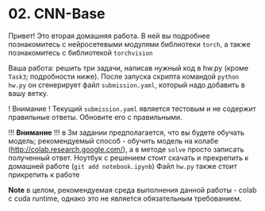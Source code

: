 # 02. CNN-Base

Привет! Это вторая домашняя работа. В ней вы подробнее познакомитесь с нейросетевыми модулями библиотеки `torch`, а также
познакомитесь с библиотекой `torchvision`

Ваша работа: решить три задачи, написав нужный код в hw.py (кроме `Task3`; подробности ниже).
После запуска скрипта командой `python hw.py` он сгенерирует файл `submission.yaml`, который надо добавить в вашу ветку.

! Внимание ! Текущий `submission.yaml` является тестовым и не содержит правильные ответы. Обновите его с правильными.

!!! **Внимание** !!! в 3м задании предполагается, что вы будете обучать модель; рекомендуемый способ - обучить модель 
на колабе (http://colab.research.google.com/), а в методе `solve` просто записать полученный ответ. Ноутбук с решением стоит
скачать и прекрепить к домашней работе (`git add notebook.ipynb`)
Файл `hw.py` также стоит прикрепить к работе

**Note** в целом, рекомендуемая среда выполнения данной работы - colab с cuda runtime, однако это не является
обязательным требованием.
